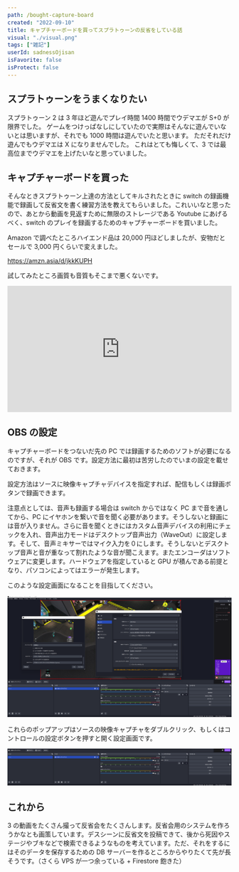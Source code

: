 ```yaml
---
path: /bought-capture-board
created: "2022-09-10"
title: キャプチャーボードを買ってスプラトゥーンの反省をしている話
visual: "./visual.png"
tags: ["雑記"]
userId: sadnessOjisan
isFavorite: false
isProtect: false
---
```


## スプラトゥーンをうまくなりたい

スプラトゥーン 2 は 3 年ほど遊んでプレイ時間 1400 時間でウデマエが S+0 が限界でした。
ゲームをつけっぱなしにしていたので実際はそんなに遊んでいないとは思いますが、それでも 1000 時間は遊んでいたと思います。
ただそれだけ遊んでもウデマエは X になりませんでした。
これはとても悔しくて、3 では最高位までウデマエを上げたいなと思っていました。

## キャプチャーボードを買った

そんなときスプラトゥーン上達の方法としてキルされたときに switch の録画機能で録画して反省文を書く練習方法を教えてもらいました。これいいなと思ったので、あとから動画を見返すために無限のストレージである Youtube にあげるべく、switch のプレイを録画するためのキャプチャーボードを買いました。

Amazon で調べたところハイエンド品は 20,000 円ほどしましたが、安物だとセールで 3,000 円くらいで変えました。

<https://amzn.asia/d/jkkKUPH>

試してみたところ画質も音質もそこまで悪くないです。

<div style="left: 0; width: 100%; height: 0; position: relative; padding-bottom: 56.25%;"><iframe src="https://www.youtube.com/embed/XAh6usExtJ0" style="top: 0; left: 0; width: 100%; height: 100%; position: absolute; border: 0;" allowfullscreen scrolling="no" allow="accelerometer; clipboard-write; encrypted-media; gyroscope; picture-in-picture;"></iframe></div>

## OBS の設定

キャプチャーボードをつないだ先の PC では録画するためのソフトが必要になるのですが、それが OBS です。設定方法に最初は苦労したのでいまの設定を載せておきます。

設定方法はソースに映像キャプチャデバイスを指定すれば、配信もしくは録画ボタンで録画できます。

注意点としては、音声も録画する場合は switch からではなく PC まで音を通してから、PC にイヤホンを繋いで音を聞く必要があります。そうしないと録画には音が入りません。さらに音を聞くときにはカスタム音声デバイスの利用にチェックを入れ、音声出力モードはデスクトップ音声出力（WaveOut）に設定します。そして、音声ミキサーではマイク入力を０にします。そうしないとデスクトップ音声と音が重なって割れたような音が聞こえます。またエンコーダはソフトウェアに変更します。ハードウェアを指定していると GPU が積んである前提となり、パソコンによってはエラーが発生します。

このような設定画面になることを目指してください。

![obs](./obs.png)

これらのポップアップはソースの映像キャプチャをダブルクリック、もしくはコントロールの設定ボタンを押すと開く設定画面です。

![config](./config.png)

## これから

3 の動画をたくさん撮って反省会をたくさんします。反省会用のシステムを作ろうかなとも画策しています。デスシーンに反省文を投稿できて、後から死因やステージやブキなどで検索できるようなものを考えています。ただ、それをするにはそのデータを保存するための DB サーバーを作るところからやりたくて先が長そうです。（さくら VPS が一つ余っている + Firestore 飽きた）
